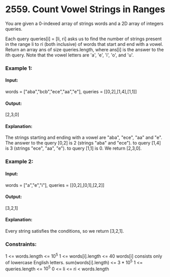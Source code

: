 # 2559. Count Vowel Strings in Ranges
You are given a 0-indexed array of strings words and a 2D array of integers queries.

Each query queries[i] = [li, ri] asks us to find the number of strings present in the range li to ri (both inclusive) of words that start and end with a vowel.
Return an array ans of size queries.length, where ans[i] is the answer to the ith query.
Note that the vowel letters are 'a', 'e', 'i', 'o', and 'u'.

### Example 1:
#### Input:
words = ["aba","bcb","ece","aa","e"], queries = [[0,2],[1,4],[1,1]]
#### Output:
[2,3,0]
#### Explanation:
The strings starting and ending with a vowel are "aba", "ece", "aa" and "e".
The answer to the query [0,2] is 2 (strings "aba" and "ece").
to query [1,4] is 3 (strings "ece", "aa", "e").
to query [1,1] is 0.
We return [2,3,0].

### Example 2:
#### Input:
words = ["a","e","i"], queries = [[0,2],[0,1],[2,2]]
#### Output:
[3,2,1]
#### Explanation: 
Every string satisfies the conditions, so we return [3,2,1].
 
### Constraints:
1 <= words.length <= $`10^5`$
1 <= words[i].length <= 40
words[i] consists only of lowercase English letters.
sum(words[i].length) <= 3 * $`10^5`$
1 <= queries.length <= $`10^5`$
0 <= li <= ri < words.length

